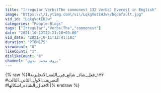 ```yaml
---
title: "Irregular Verbs(The commonest 132 Verbs) Everest in English"
image: "https:\/\/i.ytimg.com\/vi\/LqkgVetEHJw\/hqdefault.jpg"
vid_id: "LqkgVetEHJw"
categories: "People-Blogs"
tags: ["Irregular","Verbs(The","commonest"]
date: "2021-10-12T22:21:18+03:00"
vid_date: "2021-10-11T12:41:18Z"
duration: "PT6M17S"
viewcount: "8"
likeCount: "1"
dislikeCount: "0"
channel: "بروف محمد بدوي"
---
```

{% raw %}#١٣٢_فعل_شاذ_ شائع_في_اللغة_الانحليزية<br />#التصريف_الاول_الثاني_الثالث<br />#الافعال_الشاذه_اشكالها{% endraw %}
